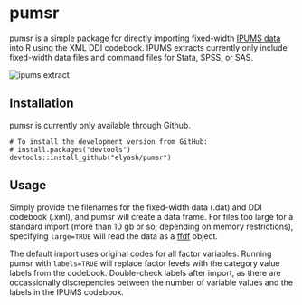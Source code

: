 # pumsr

pumsr is a simple package for directly importing fixed-width [IPUMS data](http://www.ipums.org) into R using the XML DDI codebook. IPUMS extracts currently only include fixed-width data files and command files for Stata, SPSS, or SAS. 

![ipums extract](https://github.com/elyasb/pumsr/man/figures/extract.png)

## Installation

pumsr is currently only available through Github.

```{r}
# To install the development version from GitHub:
# install.packages("devtools")
devtools::install_github("elyasb/pumsr")
```
## Usage

Simply provide the filenames for the fixed-width data (.dat) and DDI codebook (.xml), and pumsr will create a data frame. For files too large for a standard import (more than 10 gb or so, depending on memory restrictions), specifying `large=TRUE` will read the data as a [ffdf](https://cran.r-project.org/web/packages/ffbase/ffbase.pdf) object.

The default import uses original codes for all factor variables. Running pumsr with `labels=TRUE` will replace factor levels with the category value labels from the codebook. Double-check labels after import, as there are occassionally discrepencies between the number of variable values and the labels in the IPUMS codebook.
